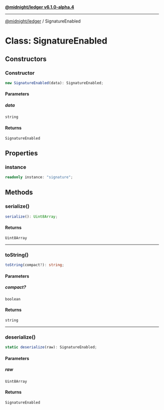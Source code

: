 [**@midnight/ledger v6.1.0-alpha.4**](../README.md)

***

[@midnight/ledger](../globals.md) / SignatureEnabled

# Class: SignatureEnabled

## Constructors

### Constructor

```ts
new SignatureEnabled(data): SignatureEnabled;
```

#### Parameters

##### data

`string`

#### Returns

`SignatureEnabled`

## Properties

### instance

```ts
readonly instance: "signature";
```

## Methods

### serialize()

```ts
serialize(): Uint8Array;
```

#### Returns

`Uint8Array`

***

### toString()

```ts
toString(compact?): string;
```

#### Parameters

##### compact?

`boolean`

#### Returns

`string`

***

### deserialize()

```ts
static deserialize(raw): SignatureEnabled;
```

#### Parameters

##### raw

`Uint8Array`

#### Returns

`SignatureEnabled`
